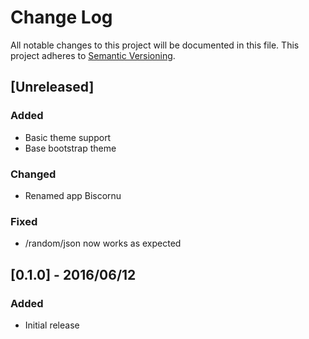 # Change Log
All notable changes to this project will be documented in this file.
This project adheres to [Semantic Versioning](http://semver.org/).

## [Unreleased]
### Added
- Basic theme support
- Base bootstrap theme

### Changed
- Renamed app Biscornu

### Fixed
- /random/json now works as expected

## [0.1.0] - 2016/06/12
### Added
- Initial release
